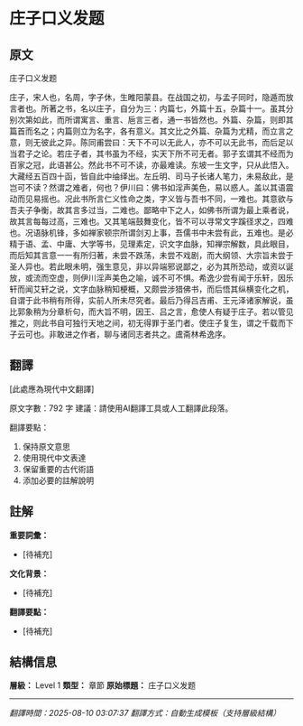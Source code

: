 # 庄子口义发题

## 原文

庄子口义发题

庄子，宋人也，名周，字子休，生睢阳蒙县。在战国之初，与孟子同时，隐遁而放言者也。所著之书，名以庄子，自分为三：内篇七，外篇十五，杂篇十一。虽其分别次第如此，而所谓寓言、重言、巵言三者，通一书皆然也。外篇、杂篇，则即其篇首而名之；内篇则立为名字，各有意义。其文比之外篇、杂篇为尤精，而立言之意，则无彼此之异。陈同甫尝曰：天下不可以无此人，亦不可以无此书，而后足以当君子之论。若庄子者，其书虽为不经，实天下所不可无者。郭子玄谓其不经而为百家之冠，此语甚公。然此书不可不读，亦最难读。东坡一生文字，只从此悟入。大藏经五百四十函，皆自此中䌷绎出。左丘明、司马子长诸人笔力，未易敌此，是岂可不读？然谓之难者，何也？伊川曰：佛书如淫声美色，易以惑人。盖以其语震动而见易摇也。况此书所言仁义性命之类，字义皆与吾书不同，一难也。其意欲与吾夫子争衡，故其言多过当，二难也。鄙略中下之人，如佛书所谓为最上乘者说，故其言每每过高，三难也。又其笔端鼓舞变化，皆不可以寻常文字蹊径求之，四难也。况语脉机锋，多如禅家顿宗所谓剑刃上事，吾儒书中未尝有此，五难也。是必精于语、孟、中庸、大学等书，见理素定，识文字血脉，知禅宗解数，具此眼目，而后知其言意一一有所归著，未尝不跌荡，未尝不戏剧，而大纲领、大宗旨未尝于圣人异也。若此眼未明，强生意见，非以异端邪说鄙之，必为其所恐动，或资以诞放，或流而空虚，则伊川淫声美色之喻，诚不可不惧。希逸少尝有闻于乐轩，因乐轩而闻艾轩之说，文字血脉稍知梗概，又颇尝涉猎佛书，而后悟其纵横变化之机，自谓于此书稍有所得，实前人所未尽究者。最后乃得吕吉甫、王元泽诸家解说，虽比郭象稍为分章析句，而大旨不明，因王、吕之言，愈使人有疑于庄子。若以管见推之，则此书自可独行天地之间，初无得罪于圣门者。使庄子复生，谓之千载而下子云可也。非敢进之作者，聊与诸同志者共之。鬳斋林希逸序。

## 翻譯

[此處應為現代中文翻譯]

原文字數：792 字
建議：請使用AI翻譯工具或人工翻譯此段落。

翻譯要點：
1. 保持原文意思
2. 使用現代中文表達
3. 保留重要的古代術語
4. 添加必要的註解說明

## 註解

**重要詞彙：**
- [待補充]

**文化背景：**
- [待補充]

**翻譯要點：**
- [待補充]

## 結構信息

**層級：** Level 1
**類型：** 章節
**原始標題：** 庄子口义发题

---
*翻譯時間：2025-08-10 03:07:37*
*翻譯方式：自動生成模板（支持層級結構）*
